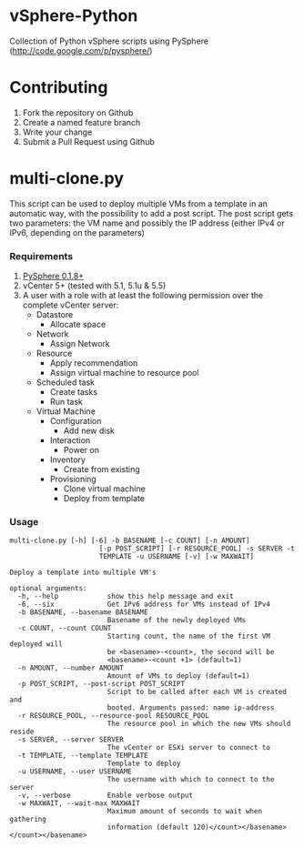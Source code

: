 vSphere-Python
==============

Collection of Python vSphere scripts using PySphere (http://code.google.com/p/pysphere/)

# Contributing #

1. Fork the repository on Github
2. Create a named feature branch
3. Write your change
5. Submit a Pull Request using Github

# multi-clone.py #
This script can be used to deploy multiple VMs from a template in an automatic way, with the possibility to add a post script. The post script gets two parameters: the VM name and possibly the IP address (either IPv4 or IPv6, depending on the parameters)

### Requirements ###
1. [PySphere 0.1.8+](https://code.google.com/p/pysphere/)
2. vCenter 5+ (tested with 5.1, 5.1u & 5.5)
3. A user with a role with at least the following permission over the complete vCenter server:
    * Datastore 
        * Allocate space
    * Network
        * Assign Network
    * Resource
        * Apply recommendation
        * Assign virtual machine to resource pool
    * Scheduled task
        * Create tasks
        * Run task
    * Virtual Machine
        * Configuration
            * Add new disk
        * Interaction
            * Power on
        * Inventory
            * Create from existing
        * Provisioning
            * Clone virtual machine
            * Deploy from template

### Usage ###
    multi-clone.py [-h] [-6] -b BASENAME [-c COUNT] [-n AMOUNT]
                          [-p POST_SCRIPT] [-r RESOURCE_POOL] -s SERVER -t
                          TEMPLATE -u USERNAME [-v] [-w MAXWAIT]
     
    Deploy a template into multiple VM's
     
    optional arguments:
      -h, --help            show this help message and exit
      -6, --six             Get IPv6 address for VMs instead of IPv4
      -b BASENAME, --basename BASENAME
                            Basename of the newly deployed VMs
      -c COUNT, --count COUNT
                            Starting count, the name of the first VM deployed will
                            be <basename>-<count>, the second will be
                            <basename>-<count +1> (default=1)
      -n AMOUNT, --number AMOUNT
                            Amount of VMs to deploy (default=1)
      -p POST_SCRIPT, --post-script POST_SCRIPT
                            Script to be called after each VM is created and
                            booted. Arguments passed: name ip-address
      -r RESOURCE_POOL, --resource-pool RESOURCE_POOL
                            The resource pool in which the new VMs should reside
      -s SERVER, --server SERVER
                            The vCenter or ESXi server to connect to
      -t TEMPLATE, --template TEMPLATE
                            Template to deploy
      -u USERNAME, --user USERNAME
                            The username with which to connect to the server
      -v, --verbose         Enable verbose output
      -w MAXWAIT, --wait-max MAXWAIT
                            Maximum amount of seconds to wait when gathering
                            information (default 120)</count></basename></count></basename>


